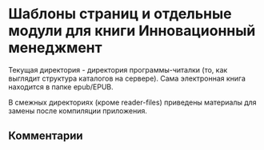 # Шаблоны страниц и отдельные модули для книги Инновационный менеджмент

Текущая директория - директория программы-читалки (то, как выглядит структура каталогов на сервере). Сама электронная книга находится в папке epub/EPUB.

В смежных директориях (кроме reader-files) приведены материалы для замены после компиляции приложения.

## Комментарии